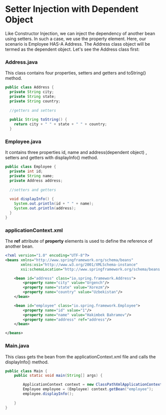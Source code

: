 # Setter Injection with Dependent Object
Like Constructor Injection, we can inject the dependency of another bean using setters. In such a case, we use the property element. Here, our scenario is Employee HAS-A Address. The Address class object will be termed as the dependent object. Let's see the Address class first:

### Address.java
This class contains four properties, setters and getters and toString() method.

```java
public class Address {  
  private String city;
  private String state;
  private String country;  
  
  //getters and setters  
  
  public String toString() {  
    return city + " " + state + " " + country;  
  }  
```

### Employee.java
It contains three properties id, name and address(dependent object) , setters and getters with displayInfo() method.

```java
public class Employee {  
  private int id;  
  private String name;  
  private Address address;  
  
  //setters and getters  
  
  void displayInfo() {  
    System.out.println(id + " " + name);  
    System.out.println(address);  
  }  
}  
```

### applicationContext.xml
The **ref** attribute of **property** elements is used to define the reference of another bean.

```xml
<?xml version="1.0" encoding="UTF-8"?>
<beans xmlns="http://www.springframework.org/schema/beans"
       xmlns:xsi="http://www.w3.org/2001/XMLSchema-instance"
       xsi:schemaLocation="http://www.springframework.org/schema/beans http://www.springframework.org/schema/beans/spring-beans.xsd">

    <bean id="address" class="io.spring.framework.Address">
        <property name="city" value="Urgench"/>
        <property name="state" value="Xorezm"/>
        <property name="country" value="Uzbekistan"/>
    </bean>

    <bean id="employee" class="io.spring.framework.Employee">
        <property name="id" value="1"/>
        <property name="name" value="Hakimbek Bahramov"/>
        <property name="address" ref="address"/>
    </bean>

</beans>
```

### Main.java
This class gets the bean from the applicationContext.xml file and calls the displayInfo() method.

```java
public class Main {
    public static void main(String[] args) {

        ApplicationContext context = new ClassPathXmlApplicationContext("applicationContext.xml");
        Employee employee = (Employee) context.getBean("employee");
        employee.displayInfo();
        
    }
}
```
